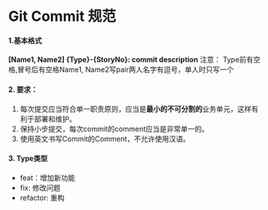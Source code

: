# Git Commit 规范

#### 1.基本格式

**[Name1, Name2] {Type}-{StoryNo}: commit description**
注意：
Type前有空格,冒号后有空格Name1, Name2写pair两人名字有逗号，单人时只写一个

#### 2. 要求：

1. 每次提交应当符合单一职责原则，应当是**最小的不可分割的**业务单元，这样有利于部署和维护。
2. 保持小步提交，每次commit的comment应当是非常单一的。
3. 使用英文书写Commit的Comment，不允许使用汉语。

#### 3. Type类型

* feat：增加新功能 
* fix: 修改问题
* refactor: 重构
